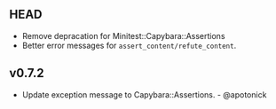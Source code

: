 ## HEAD

* Remove depracation for Minitest::Capybara::Assertions
* Better error messages for `assert_content/refute_content`.

## v0.7.2

* Update exception message to Capybara::Assertions. - @apotonick
